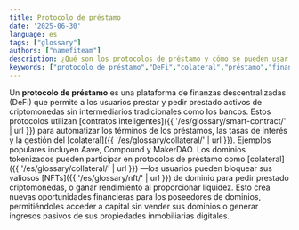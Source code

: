 ```yaml
---
title: Protocolo de préstamo
date: '2025-06-30'
language: es
tags: ["glossary"]
authors: ["namefiteam"]
description: ¿Qué son los protocolos de préstamo y cómo se pueden usar los dominios en el préstamo DeFi?
keywords: ["protocolo de préstamo","DeFi","colateral","préstamo","finanzas de dominio","rendimiento"]
---
```


Un **protocolo de préstamo** es una plataforma de finanzas descentralizadas (DeFi) que permite a los usuarios prestar y pedir prestado activos de criptomonedas sin intermediarios tradicionales como los bancos. Estos protocolos utilizan [contratos inteligentes]({{ '/es/glossary/smart-contract/' | url }}) para automatizar los términos de los préstamos, las tasas de interés y la gestión del [colateral]({{ '/es/glossary/collateral/' | url }}). Ejemplos populares incluyen Aave, Compound y MakerDAO. Los dominios tokenizados pueden participar en protocolos de préstamo como [colateral]({{ '/es/glossary/collateral/' | url }}) —los usuarios pueden bloquear sus valiosos [NFTs]({{ '/es/glossary/nft/' | url }}) de dominio para pedir prestado criptomonedas, o ganar rendimiento al proporcionar liquidez. Esto crea nuevas oportunidades financieras para los poseedores de dominios, permitiéndoles acceder a capital sin vender sus dominios o generar ingresos pasivos de sus propiedades inmobiliarias digitales.